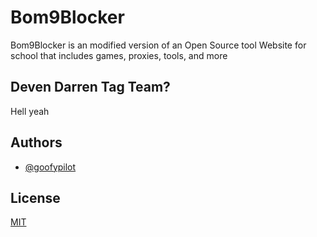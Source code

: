 


# Bom9Blocker

Bom9Blocker is an modified version of an Open Source tool Website for school that includes games, proxies, tools, and more



## Deven Darren Tag Team?
Hell yeah


## Authors

- [@goofypilot](https://github.com/goofypilot)


## License

[MIT](https://choosealicense.com/licenses/mit/)

